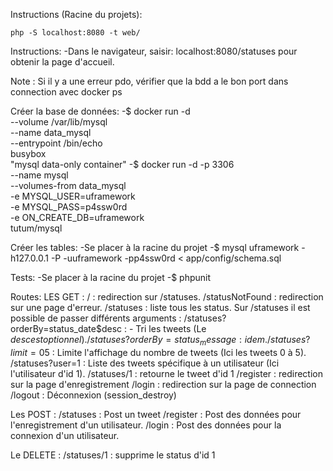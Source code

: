 Instructions (Racine du projets):

    php -S localhost:8080 -t web/

Instructions:
-Dans le navigateur, saisir: localhost:8080/statuses pour obtenir la page d'accueil.

Note : Si il y a une erreur pdo, vérifier que la bdd a le bon port dans connection avec docker ps

Créer la base de données:
-$ docker run -d \
    --volume /var/lib/mysql \
    --name data_mysql \
    --entrypoint /bin/echo \
    busybox \
    "mysql data-only container"
-$ docker run -d -p 3306 \
    --name mysql \
    --volumes-from data_mysql \
    -e MYSQL_USER=uframework \
    -e MYSQL_PASS=p4ssw0rd \
    -e ON_CREATE_DB=uframework \
    tutum/mysql

Créer les tables:
-Se placer à la racine du projet
-$ mysql uframework -h127.0.0.1 -P<port> -uuframework -pp4ssw0rd < app/config/schema.sql

Tests:
-Se placer à la racine du projet
-$ phpunit

Routes:
LES GET :
    / : redirection sur /statuses.
    /﻿statusNotFound : redirection sur une page d'erreur.
    /statuses  : liste tous les status.
        Sur /statuses il est possible de passer différents arguments :
        /statuses?orderBy=status_date$desc : - Tri les tweets (Le $desc est optionnel).
        /statuses?orderBy=status_message : idem.
        /statuses?limit=0$5 : Limite l'affichage du nombre de tweets (Ici les tweets 0 à 5).
        /statuses?user=1 : Liste des tweets spécifique à un utilisateur (Ici l'utilisateur d'id 1).
    /statuses/1 : retourne le tweet d'id 1
    /register : redirection sur la page d'enregistrement
    /login : redirection sur la page de connection
    /logout : Déconnexion (session_destroy)

Les POST :
    /statuses : Post un tweet
    /register : Post des données pour l'enregistrement d'un utilisateur.
    /login : Post des données pour la connexion d'un utilisateur.

Le DELETE :
    /statuses/1 : supprime le status d'id 1